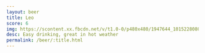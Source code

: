 ```yaml
---
layout: beer
title: Leo
score: 6
img: https://scontent.xx.fbcdn.net/v/t1.0-0/p480x480/1947644_10152280801063745_1171315228_n.jpg?oh=5b5bc0f5ac602a1a87991fcdd92b895e&oe=58D00CBB
desc: Easy drinking, great in hot weather
permalink: /beer/:title.html
---
```

